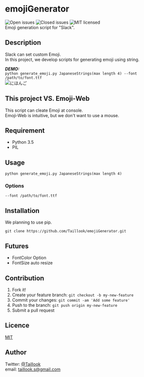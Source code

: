 emojiGenerator
====

![Open issues](https://img.shields.io/github/issues/Taillook/emojiGenerator.svg)
![Closed issues](https://img.shields.io/github/issues-closed/Taillook/emojiGenerator.svg)
![MIT licensed](https://img.shields.io/github/license/mashape/apistatus.svg)  
Emoji generation script for "Slack".

## Description
Slack can set custom Emoji.  
In this project, we develop scripts for generating emoji using string.

***DEMO:***  
`python generate_emoji.py JapaneseStrings(max length 4) --font /path/to/font.ttf`  
![にほんご](http://i.imgur.com/gizAfKB.png)

## This project VS. Emoji-Web
This script can cleate Emoji at console.  
Emoji-Web is intuitive, but we don't want to use a mouse.

## Requirement

- Python 3.5
- PIL

## Usage
`python generate_emoji.py JapaneseStrings(max length 4)`

### Options
```
--font /path/to/font.ttf
```

## Installation
We planning to use pip.  
```
git clone https://github.com/Taillook/emojiGenerator.git
```

## Futures
- FontColor Option
- FontSize auto resize

## Contribution
1. Fork it!
2. Create your feature branch: `git checkout -b my-new-feature`
3. Commit your changes: `git commit -am 'Add some feature'`
4. Push to the branch: `git push origin my-new-feature`
5. Submit a pull request

## Licence

[MIT](https://github.com/Taillook/emojiGenerator/blob/master/LICENSE)

## Author

Twitter: [@Taillook](https://twitter.com/Taillook)  
email: taillook.s@gmail.com
